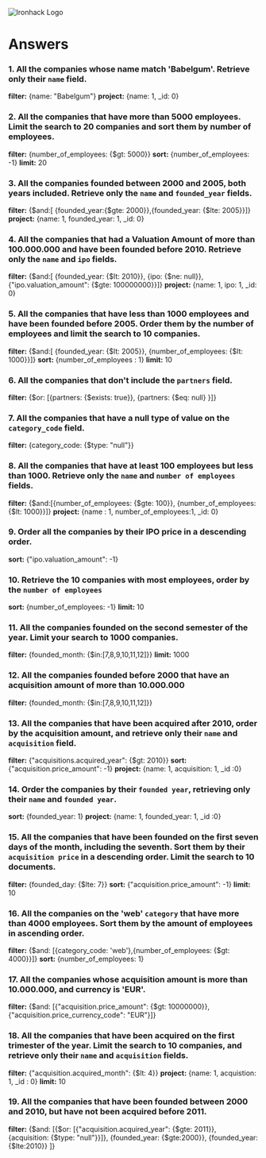 ![Ironhack Logo](https://i.imgur.com/1QgrNNw.png)

# Answers

### 1. All the companies whose name match 'Babelgum'. Retrieve only their `name` field.

**filter:** {name: "Babelgum"}
**project:** {name: 1, \_id: 0}

### 2. All the companies that have more than 5000 employees. Limit the search to 20 companies and sort them by **number of employees**.

**filter:** {number_of_employees: {$gt: 5000}}
**sort:** {number_of_employees: -1}
**limit:** 20

### 3. All the companies founded between 2000 and 2005, both years included. Retrieve only the `name` and `founded_year` fields.

**filter:** {$and:[ {founded_year:{$gte: 2000}},{founded_year: {$lte: 2005}}]}
**project:** {name: 1, founded_year: 1, \_id: 0}

### 4. All the companies that had a Valuation Amount of more than 100.000.000 and have been founded before 2010. Retrieve only the `name` and `ipo` fields.

**filter:** {$and:[ {founded_year: {$lt: 2010}}, {ipo: {$ne: null}}, {"ipo.valuation_amount": {$gte: 100000000}}]}
**project:** {name: 1, ipo: 1, \_id: 0}

### 5. All the companies that have less than 1000 employees and have been founded before 2005. Order them by the number of employees and limit the search to 10 companies.

**filter:** {$and:[ {founded_year: {$lt: 2005}}, {number_of_employees: {$lt: 1000}}]}
**sort:** {number_of_employees : 1}
**limit:** 10

### 6. All the companies that don't include the `partners` field.

**filter:** {$or: [{partners: {$exists: true}}, {partners: {$eq: null} }]}

### 7. All the companies that have a null type of value on the `category_code` field.

**filter:** {category_code: {$type: "null"}}

### 8. All the companies that have at least 100 employees but less than 1000. Retrieve only the `name` and `number of employees` fields.

**filter:** {$and:[{number_of_employees: {$gte: 100}}, {number_of_employees: {$lt: 1000}}]}
**project:** {name : 1, number_of_employees:1, \_id: 0}

### 9. Order all the companies by their IPO price in a descending order.

**sort:** {"ipo.valuation_amount": -1}

### 10. Retrieve the 10 companies with most employees, order by the `number of employees`

**sort:** {number_of_employees: -1}
**limit:** 10

### 11. All the companies founded on the second semester of the year. Limit your search to 1000 companies.

**filter:** {founded_month: {$in:[7,8,9,10,11,12]}}
**limit:** 1000

### 12. All the companies founded before 2000 that have an acquisition amount of more than 10.000.000

**filter:** {founded_month: {$in:[7,8,9,10,11,12]}}

### 13. All the companies that have been acquired after 2010, order by the acquisition amount, and retrieve only their `name` and `acquisition` field.

**filter:** {"acquisitions.acquired_year": {$gt: 2010}}
**sort:** {"acquisition.price_amount": -1}
**project:** {name: 1, acquisition: 1, \_id :0}

### 14. Order the companies by their `founded year`, retrieving only their `name` and `founded year`.

**sort:** {founded_year: 1}
**project:** {name: 1, founded_year: 1, \_id :0}

### 15. All the companies that have been founded on the first seven days of the month, including the seventh. Sort them by their `acquisition price` in a descending order. Limit the search to 10 documents.

**filter:** {founded_day: {$lte: 7}}
**sort:** {"acquisition.price_amount": -1}
**limit:** 10

### 16. All the companies on the 'web' `category` that have more than 4000 employees. Sort them by the amount of employees in ascending order.

**filter:** {$and: [{category_code: 'web'},{number_of_employees: {$gt: 4000}}]}
**sort:** {number_of_employees: 1}

### 17. All the companies whose acquisition amount is more than 10.000.000, and currency is 'EUR'.

**filter:** {$and: [{"acquisition.price_amount": {$gt: 10000000}},{"acquisition.price_currency_code": "EUR"}]}

### 18. All the companies that have been acquired on the first trimester of the year. Limit the search to 10 companies, and retrieve only their `name` and `acquisition` fields.

**filter:** {"acquisition.acquired_month": {$lt: 4}}
**project:** {name: 1, acquistion: 1, \_id : 0}
**limit:** 10

### 19. All the companies that have been founded between 2000 and 2010, but have not been acquired before 2011.

**filter:** {$and:
[{$or: [{"acquisition.acquired_year": {$gte: 2011}}, {acquisition: {$type: "null"}}]},
{founded_year: {$gte:2000}}, 
{founded_year: {$lte:2010}} ]}
